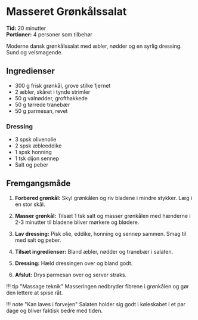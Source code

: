 # Masseret Grønkålssalat

**Tid:** 20 minutter  
**Portioner:** 4 personer som tilbehør

Moderne dansk grønkålssalat med æbler, nødder og en syrlig dressing. Sund og velsmagende.

## Ingredienser

- 300 g frisk grønkål, grove stilke fjernet
- 2 æbler, skåret i tynde strimler
- 50 g valnødder, grofthakkede
- 50 g tørrede tranebær
- 50 g parmesan, revet

### Dressing
- 3 spsk olivenolie
- 2 spsk æbleeddike
- 1 spsk honning
- 1 tsk dijon sennep
- Salt og peber

## Fremgangsmåde

1. **Forbered grønkål:** Skyl grønkålen og riv bladene i mindre stykker. Læg i en stor skål.

2. **Masser grønkål:** Tilsæt 1 tsk salt og masser grønkålen med hænderne i 2-3 minutter til bladene bliver mørkere og blødere.

3. **Lav dressing:** Pisk olie, eddike, honning og sennep sammen. Smag til med salt og peber.

4. **Tilsæt ingredienser:** Bland æbler, nødder og tranebær i salaten.

5. **Dressing:** Hæld dressingen over og bland godt.

6. **Afslut:** Drys parmesan over og server straks.

!!! tip "Massage teknik"
    Masseringen nedbryder fibrene i grønkålen og gør den lettere at spise råt.

!!! note "Kan laves i forvejen"
    Salaten holder sig godt i køleskabet i et par dage og bliver faktisk bedre med tiden.